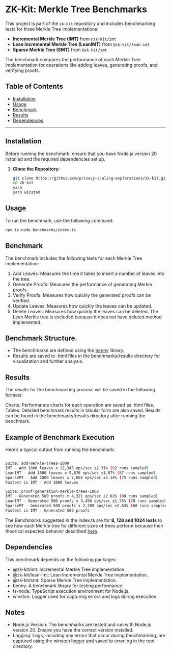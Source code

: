 # ZK-Kit: Merkle Tree Benchmarks

This project is part of the `zk-kit` repository and includes benchmarking tests for three Merkle Tree implementations:

-   **Incremental Merkle Tree (IMT)** from `@zk-kit/imt`
-   **Lean Incremental Merkle Tree (LeanIMT)** from `@zk-kit/lean-imt`
-   **Sparse Merkle Tree (SMT)** from `@zk-kit/smt`

The benchmark compares the performance of each Merkle Tree implementation for operations like adding leaves, generating proofs, and verifying proofs.

## Table of Contents

-   [Installation](#installation)
-   [Usage](#usage)
-   [Benchmark](#benchmark)
-   [Results](#results)
-   [Dependencies](#dependencies)

---

## Installation

Before running the benchmark, ensure that you have Node.js version 20 installed and the required dependencies set up.

1. **Clone the Repository**:
    ```bash
    git clone https://github.com/privacy-scaling-explorations/zk-kit.git
    cd zk-kit
    yarn
    yarn winston
    ```

## Usage

To run the benchmark, use the following command:

```bash
npx ts-node benchmarks/index.ts
```

## Benchmark

The benchmark includes the following tests for each Merkle Tree implementation:

1. Add Leaves: Measures the time it takes to insert a number of leaves into the tree.
2. Generate Proofs: Measures the performance of generating Merkle proofs.
3. Verify Proofs: Measures how quickly the generated proofs can be verified.
4. Update Leaves: Measures how quickly the leaves can be updated.
5. Delete Leaves: Measures how quickly the leaves can be deleted. The Lean Merkle tree is excluded because it does not have deleted method implemented.

## Benchmark Structure.

-   The benchmarks are defined using the [benny](https://caderek.github.io/benny/) library.
-   Results are saved to .html files in the benchmarks/results directory for visualization and further analysis.

## Results

The results for the benchmarking process will be saved in the following formats:

Charts: Performance charts for each operation are saved as .html files.
Tables: Detailed benchmark results in tabular form are also saved.
Results can be found in the benchmarks/results directory after running the benchmark.

## Example of Benchmark Execution

Here’s a typical output from running the benchmark:

```bash

Suite: add-merkle-trees-1000
IMT - Add 1000 leaves x 12,345 ops/sec ±2.31% (92 runs sampled)
LeanIMT - Add 1000 leaves x 9,876 ops/sec ±1.87% (87 runs sampled)
SparseMT - Add 1000 leaves x 7,654 ops/sec ±3.14% (75 runs sampled)
Fastest is IMT - Add 1000 leaves

Suite: proof-generation-merkle-trees-1000
IMT - Generated 500 proofs x 4,321 ops/sec ±2.02% (80 runs sampled)
LeanIMT - Generated 500 proofs x 3,456 ops/sec ±1.75% (78 runs sampled)
SparseMT - Generated 500 proofs x 2,789 ops/sec ±2.63% (68 runs sampled)
Fastest is IMT - Generated 500 proofs
```

The Benchmarks suggested in the index.ts are for **8, 128 and 1024 leafs** to see how each Merkle tree for different sizes of trees
perform because their theorical expected behavior described [here](https://github.com/privacy-scaling-explorations/zk-kit?tab=readme-ov-file#i-need-to-use-a-merkle-tree-to-prove-the-inclusion-or-exclusion-of-data-elements-within-a-set-which-type-of-merkle-tree-should-i-use).

## Dependencies

This benchmark depends on the following packages:

-   @zk-kit/imt: Incremental Merkle Tree implementation.
-   @zk-kit/lean-imt: Lean Incremental Merkle Tree implementation.
-   @zk-kit/smt: Sparse Merkle Tree implementation.
-   benny: A benchmark library for testing performance.
-   ts-node: TypeScript execution environment for Node.js.
-   winston: Logger used for capturing errors and logs during execution.

## Notes

-   Node.js Version: The benchmarks are tested and run with Node.js version 20. Ensure you have the correct version installed.
-   Logging: Logs, including any errors that occur during benchmarking, are captured using the winston logger and saved to error.log in the root directory.

